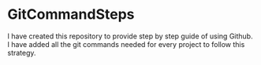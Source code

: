 # GitCommandSteps
I have created this repository to provide step by step guide of using Github. I have added all the git commands needed for every project to follow this strategy.
